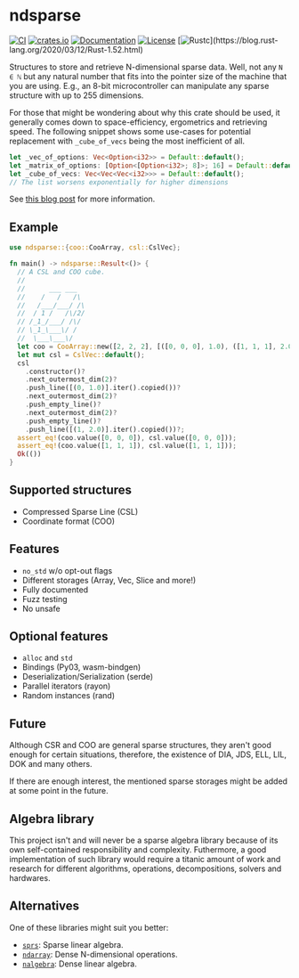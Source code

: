 # ndsparse 

[![CI](https://github.com/c410-f3r/ndsparse/workflows/CI/badge.svg)](https://github.com/c410-f3r/ndsparse/actions?query=workflow%3ACI)
[![crates.io](https://img.shields.io/crates/v/ndsparse.svg)](https://crates.io/crates/ndsparse)
[![Documentation](https://docs.rs/ndsparse/badge.svg)](https://docs.rs/ndsparse)
[![License](https://img.shields.io/badge/license-APACHE2-blue.svg)](./LICENSE)
[![Rustc](https://img.shields.io/badge/rustc-1.52-lightgray")](https://blog.rust-lang.org/2020/03/12/Rust-1.52.html)

Structures to store and retrieve N-dimensional sparse data. Well, not any `N ∈ ℕ` but any natural number that fits into the pointer size of the machine that you are using. E.g., an 8-bit microcontroller can manipulate any sparse structure with up to 255 dimensions.

For those that might be wondering about why this crate should be used, it generally comes down to space-efficiency, ergometrics and retrieving speed. The following snippet shows some use-cases for potential replacement with `_cube_of_vecs` being the most inefficient of all.

```rust
let _vec_of_options: Vec<Option<i32>> = Default::default();
let _matrix_of_options: [Option<[Option<i32>; 8]>; 16] = Default::default();
let _cube_of_vecs: Vec<Vec<Vec<i32>>> = Default::default();
// The list worsens exponentially for higher dimensions
```

See [this blog post](https://c410-f3r.github.io/posts/sparse-multidimensional-structures-written-in-rust/) for more information.

## Example

```rust
use ndsparse::{coo::CooArray, csl::CslVec};

fn main() -> ndsparse::Result<()> {
  // A CSL and COO cube.
  //
  //      ___ ___
  //    /   /   /\
  //   /___/___/ /\
  //  / 1 /   /\/2/
  // /_1_/___/ /\/
  // \_1_\___\/ /
  //  \___\___\/
  let coo = CooArray::new([2, 2, 2], [([0, 0, 0], 1.0), ([1, 1, 1], 2.0)])?;
  let mut csl = CslVec::default();
  csl
    .constructor()?
    .next_outermost_dim(2)?
    .push_line([(0, 1.0)].iter().copied())?
    .next_outermost_dim(2)?
    .push_empty_line()?
    .next_outermost_dim(2)?
    .push_empty_line()?
    .push_line([(1, 2.0)].iter().copied())?;
  assert_eq!(coo.value([0, 0, 0]), csl.value([0, 0, 0]));
  assert_eq!(coo.value([1, 1, 1]), csl.value([1, 1, 1]));
  Ok(())
}
```

## Supported structures

- Compressed Sparse Line (CSL)
- Coordinate format (COO)

## Features

- `no_std` w/o opt-out flags
- Different storages (Array, Vec, Slice and more!)
- Fully documented
- Fuzz testing
- No unsafe

## Optional features

- `alloc` and `std`
- Bindings (Py03, wasm-bindgen)
- Deserialization/Serialization (serde)
- Parallel iterators (rayon)
- Random instances (rand)

## Future

Although CSR and COO are general sparse structures, they aren't good enough for certain situations, therefore, the existence of DIA, JDS, ELL, LIL, DOK and many others.

If there are enough interest, the mentioned sparse storages might be added at some point in the future.

## Algebra library

This project isn't and will never be a sparse algebra library because of its own self-contained responsibility and complexity. Futhermore, a good implementation of such library would require a titanic amount of work and research for different algorithms, operations, decompositions, solvers and hardwares.

## Alternatives

One of these libraries might suit you better:

* [`sprs`][sprs]: Sparse linear algebra.
* [`ndarray`][ndarray]: Dense N-dimensional operations.
* [`nalgebra`][nalgebra]: Dense linear algebra.

[nalgebra]: https://github.com/rustsim/nalgebra
[ndarray]: https://github.com/rust-ndarray/ndarray
[sprs]: https://github.com/vbarrielle/sprs
